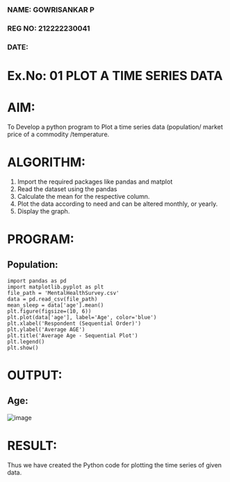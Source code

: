 ### NAME: GOWRISANKAR P
### REG NO: 212222230041
### DATE: 
# Ex.No: 01 PLOT A TIME SERIES DATA

# AIM:
To Develop a python program to Plot a time series data (population/ market price of a commodity
/temperature.
# ALGORITHM:
1. Import the required packages like pandas and matplot
2. Read the dataset using the pandas
3. Calculate the mean for the respective column.
4. Plot the data according to need and can be altered monthly, or yearly.
5. Display the graph.
# PROGRAM:
## Population:

```AGE
import pandas as pd
import matplotlib.pyplot as plt
file_path = 'MentalHealthSurvey.csv'
data = pd.read_csv(file_path)
mean_sleep = data['age'].mean()
plt.figure(figsize=(10, 6))
plt.plot(data['age'], label='Age', color='blue')
plt.xlabel('Respondent (Sequential Order)')
plt.ylabel('Average AGE')
plt.title('Average Age - Sequential Plot')
plt.legend()
plt.show()

```


# OUTPUT:
## Age:
![image](https://github.com/user-attachments/assets/8d5fee74-b877-4ad0-83f0-e2c457aa196a)

# RESULT:
Thus we have created the Python code for plotting the time series of given data.

